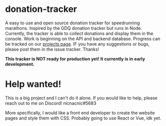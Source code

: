 # donation-tracker
A easy to use and open source donation tracker for speedrunning marathons. Inspired by the GDQ donation tracker but runs in Node. Currently, the tracker is able to collect donations and display them in the console. Work is beginning on the API and backend database. Progress can be tracked on our [projects page](https://github.com/Indiethon/donation-tracker/projects/1). IF you have any suggestions or bugs, please post them in the issue tracker. Thanks!

**This tracker is NOT ready for production yet! It currently is in early development.**

# Help wanted!
This is a big project and I can't do it alone. If you would like to help, please reach out to me on Discord! nicnacnic#5683

More specifically, I would like a front end developer to create the website pages and style them with CSS. Probably going to use React or Vue, idk yet.
